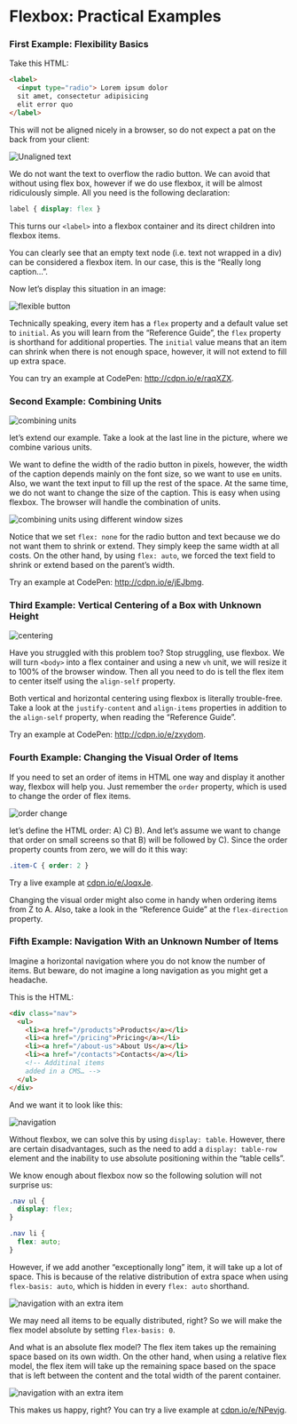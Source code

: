 Flexbox: Practical Examples
============================


### First Example: Flexibility Basics

Take this HTML:

```html
<label>
  <input type="radio"> Lorem ipsum dolor
  sit amet, consectetur adipisicing
  elit error quo
</label>
```

This will not be aligned nicely in a browser, so do not expect a pat on the back
from your client:

![Unaligned text](dist/images/original/flexbox-priklady-1.jpg)

We do not want the text to overflow the radio button. We can avoid that without
using flex box, however if we do use flexbox, it will be almost ridiculously
simple. All you need is the following declaration:

```css
label { display: flex }
```


This turns our `<label>` into a flexbox container and its direct children into
flexbox items.

You can clearly see that an empty text node (i.e. text not wrapped in a div) can
be considered a flexbox item. In our case, this is the “Really long caption…”.

Now let’s display this situation in an image:

![flexible button](dist/images/original/flexbox-priklady-2.jpg)

Technically speaking, every item has a `flex` property and a default value set
to `initial`. As you will learn from the “Reference Guide”, the `flex` property
is shorthand for additional properties. The `initial` value means that an item
can shrink when there is not enough space, however, it will not extend to fill
up extra space.

You can try an example at CodePen: <http://cdpn.io/e/raqXZX>.

### Second Example: Combining Units

![combining units](dist/images/original/flexbox-priklady-3.jpg)

let’s extend our example. Take a look at the last line in the picture, where we
combine various units.

We want to define the width of the radio button in pixels, however, the width of
the caption depends mainly on the font size, so we want to use `em` units. Also,
we want the text input to fill up the rest of the space. At the same time, we do
not want to change the size of the caption. This is easy when using flexbox. The
browser will handle the combination of units.

![combining units using different window sizes](dist/images/original/flexbox-priklady-4.jpg)

Notice that we set `flex: none` for the radio button and text because we do not
want them to shrink or extend. They simply keep the same width at all costs. On
the other hand, by using `flex: auto`, we forced the text field to shrink or
extend based on the parent’s width.

Try an example at CodePen: <http://cdpn.io/e/jEJbmg>.

### Third Example: Vertical Centering of a Box with Unknown Height

![centering](dist/images/original/flexbox-priklady-5.jpg)

Have you struggled with this problem too? Stop struggling, use flexbox. We will
turn `<body>` into a flex container and using a new `vh` unit, we will resize it
to 100% of the browser window. Then all you need to do is tell the flex item to
center itself using the `align-self` property.

Both vertical and horizontal centering using flexbox is literally trouble-free.
Take a look at the `justify-content` and `align-items` properties in addition to
the `align-self` property, when reading the “Reference Guide”.

Try an example at CodePen: <http://cdpn.io/e/zxydom>.

### Fourth Example: Changing the Visual Order of Items

If you need to set an order of items in HTML one way and display it another way,
flexbox will help you. Just remember the `order` property, which is used to
change the order of flex items.

![order change](dist/images/original/flexbox-priklady-6.jpg)

let’s define the HTML order: A) C) B). And let’s assume we want to change that
order on small screens so that B) will be followed by C). Since the order
property counts from zero, we will do it this way:

```css
.item-C { order: 2 }
```

Try a live example at [cdpn.io/e/JoqxJe](http://cdpn.io/e/JoqxJe).

Changing the visual order might also come in handy when ordering items from Z to
A. Also, take a look in the “Reference Guide” at the `flex-direction` property.

### Fifth Example: Navigation With an Unknown Number of Items

Imagine a horizontal navigation where you do not know the number of items. But
beware, do not imagine a long navigation as you might get a headache.

This is the HTML:

```html
<div class="nav">
  <ul>
    <li><a href="/products">Products</a></li>
    <li><a href="/pricing">Pricing</a></li>
    <li><a href="/about-us">About Us</a></li>
    <li><a href="/contacts">Contacts</a></li>
    <!-- Additinal items
    added in a CMS… -->
  </ul>
</div>
```


And we want it to look like this:

![navigation](dist/images/original/flexbox-priklady-7.jpg)

Without flexbox, we can solve this by using `display: table`. However, there are
certain disadvantages, such as the need to add a `display: table-row` element
and the inability to use absolute positioning within the “table cells”.

We know enough about flexbox now so the following solution will not surprise us:

```css
.nav ul {
  display: flex;
}

.nav li {
  flex: auto;
}
```

However, if we add another “exceptionally long” item, it will take up a lot of
space. This is because of the relative distribution of extra space when using
`flex-basis: auto`, which is hidden in every `flex: auto` shorthand.

![navigation with an extra item](dist/images/original/flexbox-priklady-8.jpg)

We may need all items to be equally distributed, right? So we will make the flex
model absolute by setting `flex-basis: 0`.

And what is an absolute flex model? The flex item takes up the remaining space
based on its own width. On the other hand, when using a relative flex model, the
flex item will take up the remaining space based on the space that is left
between the content and the total width of the parent container.

![navigation with an extra item](dist/images/original/flexbox-priklady-9.jpg)

This makes us happy, right? You can try a live example at
[cdpn.io/e/NPevjg](http://cdpn.io/e/NPevjg).
